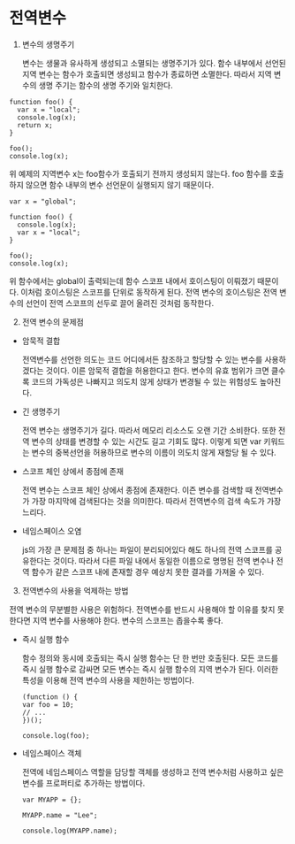 # 전역변수

1. 변수의 생명주기

   변수는 생물과 유사하게 생성되고 소멸되는 생명주기가 있다.
   함수 내부에서 선언된 지역 변수는 함수가 호출되면 생성되고 함수가 종료하면 소멸한다.
   따라서 지역 변수의 생명 주기는 함수의 생명 주기와 일치한다.

```
function foo() {
  var x = "local";
  console.log(x);
  return x;
}

foo();
console.log(x);
```

위 예제의 지역변수 x는 foo함수가 호출되기 전까지 생성되지 않는다.
foo 함수를 호출하지 않으면 함수 내부의 변수 선언문이 실행되지 않기 때문이다.

```
var x = "global";

function foo() {
  console.log(x);
  var x = "local";
}

foo();
console.log(x);
```

위 함수에서는 global이 출력되는데 함수 스코프 내에서 호이스팅이 이뤄졌기 때문이다.
이처럼 호이스팅은 스코프를 단위로 동작하게 된다.
전역 변수의 호이스팅은 전역 변수의 선언이 전역 스코프의 선두로 끌어 올려진 것처럼 동작한다.

2. 전역 변수의 문제점

- 암묵적 결합

  전역변수를 선언한 의도는 코드 어디에서든 참조하고 할당할 수 있는 변수를 사용하겠다는 것이다. 이른 암묵적 결합을 허용한다고 한다.
  변수의 유효 범위가 크면 클수록 코드의 가독성은 나빠지고 의도치 않게 상태가 변경될 수 있는 위험성도 높아진다.

- 긴 생명주기

  전역 변수는 생명주기가 길다. 따라서 메모리 리소스도 오랜 기간 소비한다. 또한 전역 변수의 상태를 변경할 수 있는 시간도 길고 기회도 많다.
  이렇게 되면 var 키워드는 변수의 중복선언을 허용하므로 변수의 이름이 의도치 않게 재할당 될 수 있다.

- 스코프 체인 상에서 종점에 존재

  전역 변수는 스코프 체인 상에서 종점에 존재한다. 이즌 변수를 검색할 때 전역변수가 가장 마지막에 검색된다는 것을 의미한다.
  따라서 전역변수의 검색 속도가 가장 느리다.

- 네임스페이스 오염

  js의 가장 큰 문제점 중 하나는 파일이 분리되어있다 해도 하나의 전역 스코프를 공유한다는 것이다.
  따라서 다른 파일 내에서 동일한 이름으로 명명된 전역 변수나 전역 함수가 같은 스코프 내에 존재할 경우 예상치 못한 결과를 가져올 수 있다.

3. 전역변수의 사용을 억제하는 방법

전역 변수의 무분별한 사용은 위험하다. 전역변수를 반드시 사용해야 할 이유를 찾지 못한다면 지역 변수를 사용해야 한다.
변수의 스코프는 좁을수록 좋다.

- 즉시 실행 함수

  함수 정의와 동시에 호출되는 즉시 실행 함수는 단 한 번만 호출된다. 모든 코드를 즉시 실행 함수로 감싸면 모든 변수는 즉시 실행 함수의 지역 변수가 된다. 이러한 특성을 이용해 전역 변수의 사용을 제한하는 방법이다.

  ```
  (function () {
  var foo = 10;
  // ...
  })();

  console.log(foo);
  ```

- 네임스페이스 객체

  전역에 네임스페이스 역할을 담당할 객체를 생성하고 전역 변수처럼 사용하고 싶은 변수를 프로퍼티로 추가하는 방법이다.

  ```
  var MYAPP = {};

  MYAPP.name = "Lee";

  console.log(MYAPP.name);
  ```
